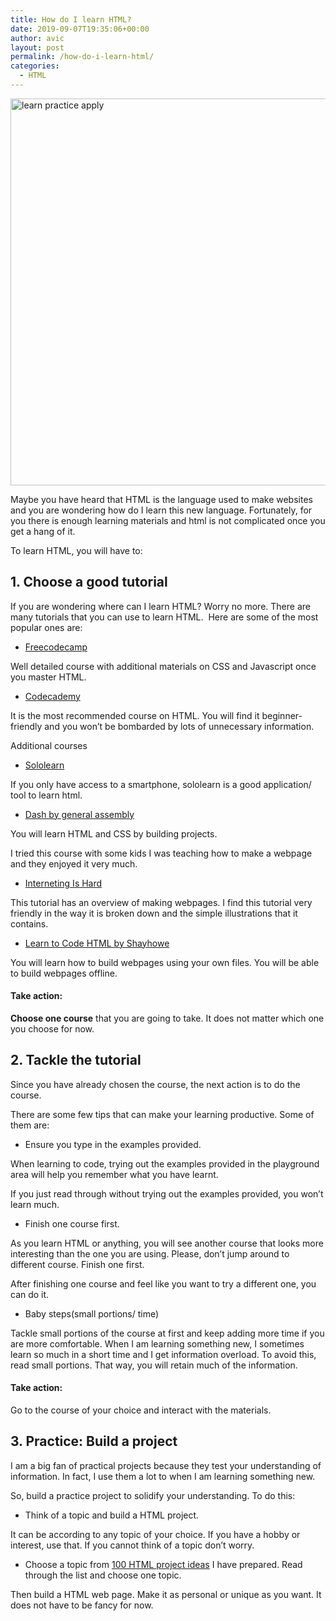 ```yaml
---
title: How do I learn HTML?
date: 2019-09-07T19:35:06+00:00
author: avic
layout: post
permalink: /how-do-i-learn-html/
categories:
  - HTML
---
```

<img class="alignnone" src="http://res.cloudinary.com/dyd911kmh/image/upload/f_auto,q_auto:best/v1506975514/learn-practice-apply_cewgo7.png" alt="learn practice apply" width="1427" height="619" />

Maybe you have heard that HTML is the language used to make websites and you are wondering how do I learn this new language. Fortunately, for you there is enough learning materials and html is not complicated once you get a hang of it.

<!--more-->

To learn HTML, you will have to:

## **1. Choose a good tutorial**

If you are wondering where can I learn HTML? Worry no more. There are many tutorials that you can use to learn HTML.  Here are some of the most popular ones are:

<li style="list-style-type: none;">
  <ul>
    <li>
      <a href="https://learn.freecodecamp.org/responsive-web-design/basic-html-and-html5/">Freecodecamp</a>
    </li>
  </ul>
</li>

Well detailed course with additional materials on CSS and Javascript once you master HTML.

<li style="list-style-type: none;">
  <ul>
    <li>
      <a href="https://www.codecademy.com/learn/learn-html">Codecademy</a>
    </li>
  </ul>
</li>

It is the most recommended course on HTML. You will find it beginner-friendly and you won&#8217;t be bombarded by lots of unnecessary information.

Additional courses

<li style="list-style-type: none;">
  <ul>
    <li>
      <a href="https://www.sololearn.com/Course/HTML/">Sololearn</a>
    </li>
  </ul>
</li>

If you only have access to a smartphone, sololearn is a good application/ tool to learn html.

<li style="list-style-type: none;">
  <ul>
    <li>
      <a href="https://dash.generalassemb.ly/">Dash by general assembly</a>
    </li>
  </ul>
</li>

You will learn HTML and CSS by building projects.

I tried this course with some kids I was teaching how to make a webpage and they enjoyed it very much.

<li style="list-style-type: none;">
  <ul>
    <li>
      <a href="https://internetingishard.com/html-and-css/">Interneting Is Hard</a>
    </li>
  </ul>
</li>

This tutorial has an overview of making webpages. I find this tutorial very friendly in the way it is broken down and the simple illustrations that it contains.

<li style="list-style-type: none;">
  <ul>
    <li>
      <a href="https://learn.shayhowe.com/html-css/building-your-first-web-page/">Learn to Code HTML by Shayhowe</a>
    </li>
  </ul>
</li>

You will learn how to build webpages using your own files. You will be able to build webpages offline.

#### **Take action:**

**Choose one course** that you are going to take. It does not matter which one you choose for now.

## **2. Tackle the tutorial**

Since you have already chosen the course, the next action is to do the course.

There are some few tips that can make your learning productive. Some of them are:

<li style="list-style-type: none;">
  <ul>
    <li>
      Ensure you type in the examples provided.
    </li>
  </ul>
</li>

When learning to code, trying out the examples provided in the playground area will help you remember what you have learnt.

If you just read through without trying out the examples provided, you won&#8217;t learn much.

  * Finish one course first.

As you learn HTML or anything, you will see another course that looks more interesting than the one you are using. Please, don&#8217;t jump around to different course. Finish one first.

After finishing one course and feel like you want to try a different one, you can do it.

<li style="list-style-type: none;">
  <ul>
    <li>
      Baby steps(small portions/ time)
    </li>
  </ul>
</li>

Tackle small portions of the course at first and keep adding more time if you are more comfortable. When I am learning something new, I sometimes learn so much in a short time and I get information overload. To avoid this, read small portions. That way, you will retain much of the information.

#### **Take action:**

Go to the course of your choice and interact with the materials.

## **3. Practice: Build a project**

I am a big fan of practical projects because they test your understanding of information. In fact, I use them a lot to when I am learning something new.

So, build a practice project to solidify your understanding. To do this:

<li style="list-style-type: none;">
  <ul>
    <li>
      Think of a topic and build a HTML project.
    </li>
  </ul>
</li>

It can be according to any topic of your choice. If you have a hobby or interest, use that. If you cannot think of a topic don&#8217;t worry.

<li style="list-style-type: none;">
  <ul>
    <li>
      Choose a topic from <a href="/100-html-practice-projects-ideas-for-beginners/">100 HTML project ideas</a> I have prepared. Read through the list and choose one topic.
    </li>
  </ul>
</li>

Then build a HTML web page. Make it as personal or unique as you want. It does not have to be fancy for now.

&nbsp;

&nbsp;